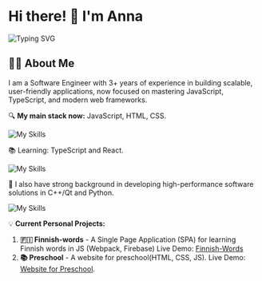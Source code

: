  
# Hi there! 👋 I'm Anna
![Typing SVG](https://readme-typing-svg.demolab.com?font=Fira+Code&size=18&pause=1000&color=31A9FB&width=435&lines=Software+Engineer+%2F+Frontend+Developer)

## 👩‍💻 About Me

I am a Software Engineer with 3+ years of experience in building scalable, user-friendly applications, now focused on mastering JavaScript, TypeScript, and modern web frameworks.

🔍 **My main stack now:** JavaScript, HTML, CSS.

![My Skills](https://skillicons.dev/icons?i=js,html,css,npm,webpack,firebase,figma,git,github,gitlab)

📚 Learning: TypeScript and React.

![My Skills](https://skillicons.dev/icons?i=ts,react,redux)

🌱 I also have strong background in developing high-performance software solutions in C++/Qt and Python. 

![My Skills](https://skillicons.dev/icons?i=py,selenium,sqlite,cpp,c,cmake,qt)

💡 **Current Personal Projects:**

1. **🇫🇮 Finnish-words** - A Single Page Application (SPA) for learning Finnish words in JS (Webpack, Firebase) Live Demo: [Finnish-Words](https://finnishlearn-f9b97.web.app)
2. **📚 Preschool** - A website for preschool(HTML, CSS, JS). Live Demo: [Website for Preschool](https://anna9991.github.io/Preschool/).
